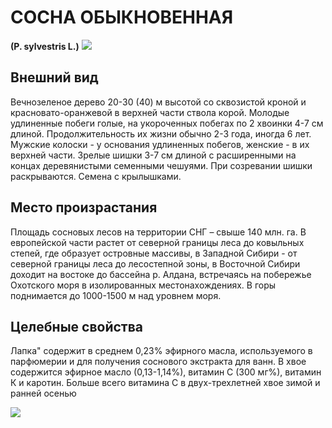 # СОСНА ОБЫКНОВЕННАЯ
**(P. sylvestris L.)**
![](Сосна%20обыкновенная1.jpg)

## Внешний вид
Вечнозеленое дерево 20-30 (40) м высотой со сквозистой кроной и красновато-оранжевой в верхней части ствола корой. Молодые удлиненные побеги голые, на укороченных побегах по 2 хвоинки 4-7 см длиной. Продолжительность их жизни обычно 2-3 года, иногда 6 лет. Мужские колоски - у основания удлиненных побегов, женские - в их верхней части. Зрелые шишки 3-7 см длиной с расширенными на концах деревянистыми семенными чешуями. При созревании шишки раскрываются. Семена с крылышками.       

## Место произрастания
Площадь сосновых лесов на территории СНГ – свыше 140 млн. га. В европейской части растет от северной границы леса до ковыльных степей, где образует островные массивы, в Западной Сибири - от северной границы леса до лесостепной зоны, в Восточной Сибири доходит на востоке до бассейна р. Алдана, встречаясь на побережье Охотского моря в изолированных местонахождениях. В горы поднимается до 1000-1500 м над уровнем моря.

## Целебные свойства
Лапка" содержит в среднем 0,23% эфирного масла, используемого в парфюмерии и для получения соснового экстракта для ванн. В хвое содержится эфирное масло (0,13-1,14%), витамин С (300 мг%), витамин К и каротин. Больше всего витамина С в двух-трехлетней хвое зимой и ранней осенью

![](Сосна%20обыкновенная.jpg)

  